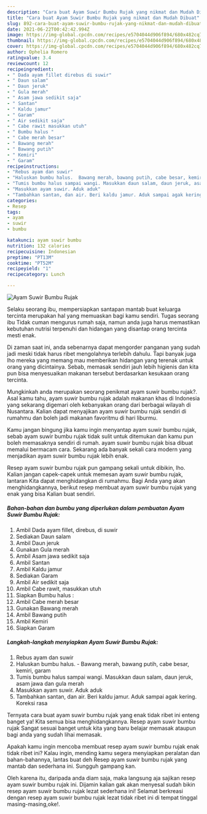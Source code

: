 ```yaml
---
description: "Cara buat Ayam Suwir Bumbu Rujak yang nikmat dan Mudah Dibuat"
title: "Cara buat Ayam Suwir Bumbu Rujak yang nikmat dan Mudah Dibuat"
slug: 892-cara-buat-ayam-suwir-bumbu-rujak-yang-nikmat-dan-mudah-dibuat
date: 2021-06-22T00:42:42.994Z
image: https://img-global.cpcdn.com/recipes/e5704044d906f894/680x482cq70/ayam-suwir-bumbu-rujak-foto-resep-utama.jpg
thumbnail: https://img-global.cpcdn.com/recipes/e5704044d906f894/680x482cq70/ayam-suwir-bumbu-rujak-foto-resep-utama.jpg
cover: https://img-global.cpcdn.com/recipes/e5704044d906f894/680x482cq70/ayam-suwir-bumbu-rujak-foto-resep-utama.jpg
author: Ophelia Romero
ratingvalue: 3.4
reviewcount: 12
recipeingredient:
- " Dada ayam fillet direbus di suwir"
- " Daun salam"
- " Daun jeruk"
- " Gula merah"
- " Asam jawa sedikit saja"
- " Santan"
- " Kaldu jamur"
- " Garam"
- " Air sedikit saja"
- " Cabe rawit masukkan utuh"
- " Bumbu halus "
- " Cabe merah besar"
- " Bawang merah"
- " Bawang putih"
- " Kemiri"
- " Garam"
recipeinstructions:
- "Rebus ayam dan suwir"
- "Haluskan bumbu halus.  Bawang merah, bawang putih, cabe besar, kemiri, garam"
- "Tumis bumbu halus sampai wangi. Masukkan daun salam, daun jeruk, asam jawa dan gula merah"
- "Masukkan ayam suwir. Aduk aduk"
- "Tambahkan santan, dan air. Beri kaldu jamur. Aduk sampai agak kering. Koreksi rasa"
categories:
- Resep
tags:
- ayam
- suwir
- bumbu

katakunci: ayam suwir bumbu 
nutrition: 132 calories
recipecuisine: Indonesian
preptime: "PT13M"
cooktime: "PT52M"
recipeyield: "1"
recipecategory: Lunch

---
```



![Ayam Suwir Bumbu Rujak](https://img-global.cpcdn.com/recipes/e5704044d906f894/680x482cq70/ayam-suwir-bumbu-rujak-foto-resep-utama.jpg)

Selaku seorang ibu, mempersiapkan santapan mantab buat keluarga tercinta merupakan hal yang memuaskan bagi kamu sendiri. Tugas seorang ibu Tidak cuman mengurus rumah saja, namun anda juga harus memastikan kebutuhan nutrisi terpenuhi dan hidangan yang disantap orang tercinta mesti enak.

Di zaman  saat ini, anda sebenarnya dapat mengorder panganan yang sudah jadi meski tidak harus ribet mengolahnya terlebih dahulu. Tapi banyak juga lho mereka yang memang mau memberikan hidangan yang terenak untuk orang yang dicintainya. Sebab, memasak sendiri jauh lebih higienis dan kita pun bisa menyesuaikan makanan tersebut berdasarkan kesukaan orang tercinta. 



Mungkinkah anda merupakan seorang penikmat ayam suwir bumbu rujak?. Asal kamu tahu, ayam suwir bumbu rujak adalah makanan khas di Indonesia yang sekarang digemari oleh kebanyakan orang dari berbagai wilayah di Nusantara. Kalian dapat menyajikan ayam suwir bumbu rujak sendiri di rumahmu dan boleh jadi makanan favoritmu di hari liburmu.

Kamu jangan bingung jika kamu ingin menyantap ayam suwir bumbu rujak, sebab ayam suwir bumbu rujak tidak sulit untuk ditemukan dan kamu pun boleh memasaknya sendiri di rumah. ayam suwir bumbu rujak bisa dibuat memalui bermacam cara. Sekarang ada banyak sekali cara modern yang menjadikan ayam suwir bumbu rujak lebih enak.

Resep ayam suwir bumbu rujak pun gampang sekali untuk dibikin, lho. Kalian jangan capek-capek untuk memesan ayam suwir bumbu rujak, lantaran Kita dapat menghidangkan di rumahmu. Bagi Anda yang akan menghidangkannya, berikut resep membuat ayam suwir bumbu rujak yang enak yang bisa Kalian buat sendiri.

<!--inarticleads1-->

##### Bahan-bahan dan bumbu yang diperlukan dalam pembuatan Ayam Suwir Bumbu Rujak:

1. Ambil  Dada ayam fillet, direbus, di suwir
1. Sediakan  Daun salam
1. Ambil  Daun jeruk
1. Gunakan  Gula merah
1. Ambil  Asam jawa sedikit saja
1. Ambil  Santan
1. Ambil  Kaldu jamur
1. Sediakan  Garam
1. Ambil  Air sedikit saja
1. Ambil  Cabe rawit, masukkan utuh
1. Siapkan  Bumbu halus :
1. Ambil  Cabe merah besar
1. Gunakan  Bawang merah
1. Ambil  Bawang putih
1. Ambil  Kemiri
1. Siapkan  Garam




<!--inarticleads2-->

##### Langkah-langkah menyiapkan Ayam Suwir Bumbu Rujak:

1. Rebus ayam dan suwir
1. Haluskan bumbu halus.  - Bawang merah, bawang putih, cabe besar, kemiri, garam
1. Tumis bumbu halus sampai wangi. Masukkan daun salam, daun jeruk, asam jawa dan gula merah
1. Masukkan ayam suwir. Aduk aduk
1. Tambahkan santan, dan air. Beri kaldu jamur. Aduk sampai agak kering. Koreksi rasa




Ternyata cara buat ayam suwir bumbu rujak yang enak tidak ribet ini enteng banget ya! Kita semua bisa menghidangkannya. Resep ayam suwir bumbu rujak Sangat sesuai banget untuk kita yang baru belajar memasak ataupun bagi anda yang sudah lihai memasak.

Apakah kamu ingin mencoba membuat resep ayam suwir bumbu rujak enak tidak ribet ini? Kalau ingin, mending kamu segera menyiapkan peralatan dan bahan-bahannya, lantas buat deh Resep ayam suwir bumbu rujak yang mantab dan sederhana ini. Sungguh gampang kan. 

Oleh karena itu, daripada anda diam saja, maka langsung aja sajikan resep ayam suwir bumbu rujak ini. Dijamin kalian gak akan menyesal sudah bikin resep ayam suwir bumbu rujak lezat sederhana ini! Selamat berkreasi dengan resep ayam suwir bumbu rujak lezat tidak ribet ini di tempat tinggal masing-masing,oke!.

